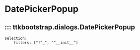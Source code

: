 # DatePickerPopup

## ::: ttkbootstrap.dialogs.DatePickerPopup
    selection:
        filters: ["!^_", "^__init__"]
